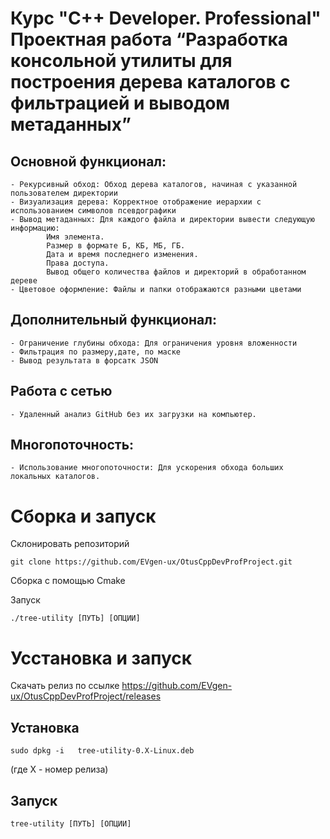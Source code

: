# Курс "C++ Developer. Professional" Проектная работа “Разработка консольной утилиты для построения дерева каталогов с фильтрацией и выводом метаданных”


## Основной функционал:
	- Рекурсивный обход: Обход дерева каталогов, начиная с указанной пользователем директории 
	- Визуализация дерева: Корректное отображение иерархии с использованием символов псевдографики
	- Вывод метаданных: Для каждого файла и директории вывести следующую информацию:
    		Имя элемента.
    		Размер в формате Б, КБ, МБ, ГБ.
    		Дата и время последнего изменения.
    		Права доступа.
    		Вывод общего количества файлов и директорий в обработанном дереве
    - Цветовое оформление: Файлы и папки отображаются разными цветами

##  Дополнительный функционал:
    - Ограничение глубины обхода: Для ограничения уровня вложенности
    - Фильтрация по размеру,дате, по маске
    - Вывод результата в форсатк JSON
## Работа с сетью
	- Удаленный анализ GitHub без их загрузки на компьютер.

## Многопоточность:
	- Использование многопоточности: Для ускорения обхода больших локальных каталогов.



# Сборка и запуск

Склонировать репозиторий


```
git clone https://github.com/EVgen-ux/OtusCppDevProfProject.git

```

Сборка с помощью Cmake

Запуск

```
./tree-utility [ПУТЬ] [ОПЦИИ]
```
# Усстановка и запуск

Скачать релиз по ссылке https://github.com/EVgen-ux/OtusCppDevProfProject/releases

## Установка

```
sudo dpkg -i   tree-utility-0.X-Linux.deb 
```
(где Х - номер релиза)

## Запуск

```
tree-utility [ПУТЬ] [ОПЦИИ]
```